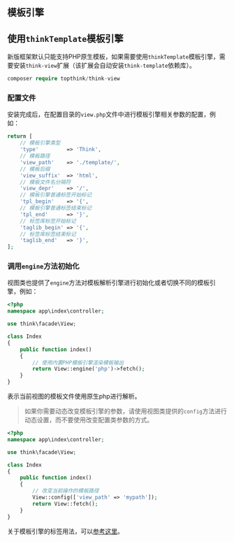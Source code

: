 ## 模板引擎

## 使用`thinkTemplate`模板引擎

新版框架默认只能支持PHP原生模板，如果需要使用`thinkTemplate`模板引擎，需要安装`think-view`扩展（该扩展会自动安装`think-template`依赖库）。

```php
composer require topthink/think-view

```

### 配置文件

安装完成后，在配置目录的`view.php`文件中进行模板引擎相关参数的配置，例如：

```php
return [
    // 模板引擎类型
    'type'         => 'Think',
    // 模板路径
    'view_path'    => './template/',
    // 模板后缀
    'view_suffix'  => 'html',
    // 模板文件名分隔符
    'view_depr'    => '/',
    // 模板引擎普通标签开始标记
    'tpl_begin'    => '{',
    // 模板引擎普通标签结束标记
    'tpl_end'      => '}',
    // 标签库标签开始标记
    'taglib_begin' => '{',
    // 标签库标签结束标记
    'taglib_end'   => '}',
];
```

### 调用`engine`方法初始化

视图类也提供了`engine`方法对模板解析引擎进行初始化或者切换不同的模板引擎，例如：

```php
<?php
namespace app\index\controller;

use think\facade\View;

class Index
{
    public function index()
    {
        // 使用内置PHP模板引擎渲染模板输出
        return View::engine('php')->fetch();
    }
}
```

表示当前视图的模板文件使用原生php进行解析。

> 如果你需要动态改变模板引擎的参数，请使用视图类提供的`config`方法进行动态设置，而不要使用改变配置类参数的方式。

```php
<?php
namespace app\index\controller;

use think\facade\View;

class Index 
{
    public function index()
    {
        // 改变当前操作的模板路径
        View::config(['view_path' => 'mypath']);
        return View::fetch();
    }
}
```

关于模板引擎的标签用法，可以[参考这里](https://www.kancloud.cn/manual/think-template/content)。



